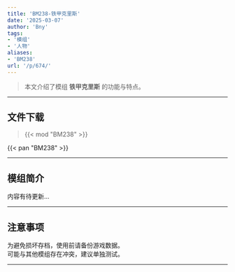 ```yaml
---
title: 'BM238-铁甲克里斯'
date: '2025-03-07'
author: 'Bny'
tags:
- '模组'
- '人物'
aliases:
- 'BM238'
url: '/p/674/'
---
```


> 本文介绍了模组 **铁甲克里斯** 的功能与特点。

---

## 文件下载  

> {{< mod "BM238" >}}  

{{< pan "BM238" >}}  

---

## 模组简介

>  
内容有待更新...  

---

## 注意事项

>  
为避免损坏存档，使用前请备份游戏数据。  
可能与其他模组存在冲突，建议单独测试。  

---

